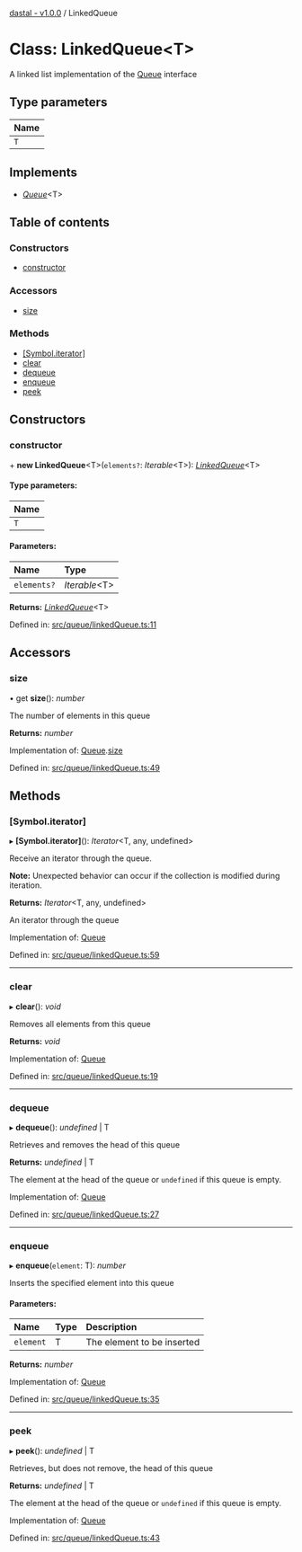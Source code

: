 [dastal - v1.0.0](../README.md) / LinkedQueue

# Class: LinkedQueue<T\>

A linked list implementation of the [Queue](../interfaces/queue.md) interface

## Type parameters

| Name |
| :------ |
| `T` |

## Implements

* [*Queue*](../interfaces/queue.md)<T\>

## Table of contents

### Constructors

- [constructor](linkedqueue.md#constructor)

### Accessors

- [size](linkedqueue.md#size)

### Methods

- [[Symbol.iterator]](linkedqueue.md#[symbol.iterator])
- [clear](linkedqueue.md#clear)
- [dequeue](linkedqueue.md#dequeue)
- [enqueue](linkedqueue.md#enqueue)
- [peek](linkedqueue.md#peek)

## Constructors

### constructor

\+ **new LinkedQueue**<T\>(`elements?`: *Iterable*<T\>): [*LinkedQueue*](linkedqueue.md)<T\>

#### Type parameters:

| Name |
| :------ |
| `T` |

#### Parameters:

| Name | Type |
| :------ | :------ |
| `elements?` | *Iterable*<T\> |

**Returns:** [*LinkedQueue*](linkedqueue.md)<T\>

Defined in: [src/queue/linkedQueue.ts:11](https://github.com/havelessbemore/dastal/blob/4d87fc5/src/queue/linkedQueue.ts#L11)

## Accessors

### size

• get **size**(): *number*

The number of elements in this queue

**Returns:** *number*

Implementation of: [Queue](../interfaces/queue.md).[size](../interfaces/queue.md#size)

Defined in: [src/queue/linkedQueue.ts:49](https://github.com/havelessbemore/dastal/blob/4d87fc5/src/queue/linkedQueue.ts#L49)

## Methods

### [Symbol.iterator]

▸ **[Symbol.iterator]**(): *Iterator*<T, any, undefined\>

Receive an iterator through the queue.

**Note:** Unexpected behavior can occur if the collection is modified during iteration.

**Returns:** *Iterator*<T, any, undefined\>

An iterator through the queue

Implementation of: [Queue](../interfaces/queue.md)

Defined in: [src/queue/linkedQueue.ts:59](https://github.com/havelessbemore/dastal/blob/4d87fc5/src/queue/linkedQueue.ts#L59)

___

### clear

▸ **clear**(): *void*

Removes all elements from this queue

**Returns:** *void*

Implementation of: [Queue](../interfaces/queue.md)

Defined in: [src/queue/linkedQueue.ts:19](https://github.com/havelessbemore/dastal/blob/4d87fc5/src/queue/linkedQueue.ts#L19)

___

### dequeue

▸ **dequeue**(): *undefined* \| T

Retrieves and removes the head of this queue

**Returns:** *undefined* \| T

The element at the head of the queue or `undefined` if this queue is empty.

Implementation of: [Queue](../interfaces/queue.md)

Defined in: [src/queue/linkedQueue.ts:27](https://github.com/havelessbemore/dastal/blob/4d87fc5/src/queue/linkedQueue.ts#L27)

___

### enqueue

▸ **enqueue**(`element`: T): *number*

Inserts the specified element into this queue

#### Parameters:

| Name | Type | Description |
| :------ | :------ | :------ |
| `element` | T | The element to be inserted |

**Returns:** *number*

Implementation of: [Queue](../interfaces/queue.md)

Defined in: [src/queue/linkedQueue.ts:35](https://github.com/havelessbemore/dastal/blob/4d87fc5/src/queue/linkedQueue.ts#L35)

___

### peek

▸ **peek**(): *undefined* \| T

Retrieves, but does not remove, the head of this queue

**Returns:** *undefined* \| T

The element at the head of the queue or `undefined` if this queue is empty.

Implementation of: [Queue](../interfaces/queue.md)

Defined in: [src/queue/linkedQueue.ts:43](https://github.com/havelessbemore/dastal/blob/4d87fc5/src/queue/linkedQueue.ts#L43)
